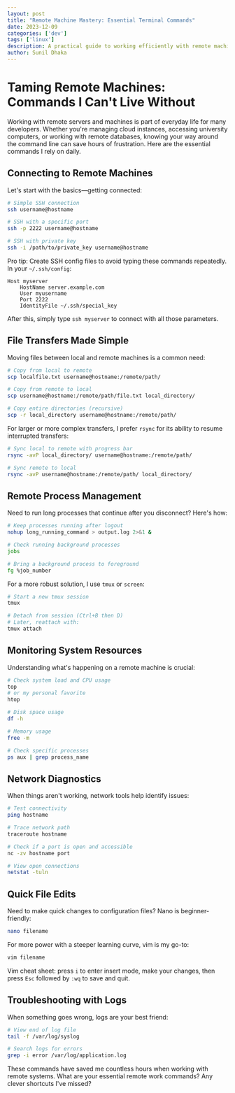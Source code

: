 ```yaml
---
layout: post
title: "Remote Machine Mastery: Essential Terminal Commands" 
date: 2023-12-09
categories: ['dev']
tags: ['linux']
description: A practical guide to working efficiently with remote machines
author: Sunil Dhaka
---
```


# Taming Remote Machines: Commands I Can't Live Without

Working with remote servers and machines is part of everyday life for many developers. Whether you're managing cloud instances, accessing university computers, or working with remote databases, knowing your way around the command line can save hours of frustration. Here are the essential commands I rely on daily.

## Connecting to Remote Machines

Let's start with the basics—getting connected:

```bash
# Simple SSH connection
ssh username@hostname

# SSH with a specific port
ssh -p 2222 username@hostname

# SSH with private key
ssh -i /path/to/private_key username@hostname
```

Pro tip: Create SSH config files to avoid typing these commands repeatedly. In your `~/.ssh/config`:

```
Host myserver
    HostName server.example.com
    User myusername
    Port 2222
    IdentityFile ~/.ssh/special_key
```

After this, simply type `ssh myserver` to connect with all those parameters.

## File Transfers Made Simple

Moving files between local and remote machines is a common need:

```bash
# Copy from local to remote
scp localfile.txt username@hostname:/remote/path/

# Copy from remote to local
scp username@hostname:/remote/path/file.txt local_directory/

# Copy entire directories (recursive)
scp -r local_directory username@hostname:/remote/path/
```

For larger or more complex transfers, I prefer `rsync` for its ability to resume interrupted transfers:

```bash
# Sync local to remote with progress bar
rsync -avP local_directory/ username@hostname:/remote/path/

# Sync remote to local
rsync -avP username@hostname:/remote/path/ local_directory/
```

## Remote Process Management

Need to run long processes that continue after you disconnect? Here's how:

```bash
# Keep processes running after logout
nohup long_running_command > output.log 2>&1 &

# Check running background processes
jobs

# Bring a background process to foreground
fg %job_number
```

For a more robust solution, I use `tmux` or `screen`:

```bash
# Start a new tmux session
tmux

# Detach from session (Ctrl+B then D)
# Later, reattach with:
tmux attach
```

## Monitoring System Resources

Understanding what's happening on a remote machine is crucial:

```bash
# Check system load and CPU usage
top
# or my personal favorite
htop

# Disk space usage
df -h

# Memory usage
free -m

# Check specific processes
ps aux | grep process_name
```

## Network Diagnostics

When things aren't working, network tools help identify issues:

```bash
# Test connectivity
ping hostname

# Trace network path
traceroute hostname

# Check if a port is open and accessible
nc -zv hostname port

# View open connections
netstat -tuln
```

## Quick File Edits

Need to make quick changes to configuration files? Nano is beginner-friendly:

```bash
nano filename
```

For more power with a steeper learning curve, vim is my go-to:

```bash
vim filename
```

Vim cheat sheet: press `i` to enter insert mode, make your changes, then press `Esc` followed by `:wq` to save and quit.

## Troubleshooting with Logs

When something goes wrong, logs are your best friend:

```bash
# View end of log file
tail -f /var/log/syslog

# Search logs for errors
grep -i error /var/log/application.log
```

These commands have saved me countless hours when working with remote systems. What are your essential remote work commands? Any clever shortcuts I've missed?
